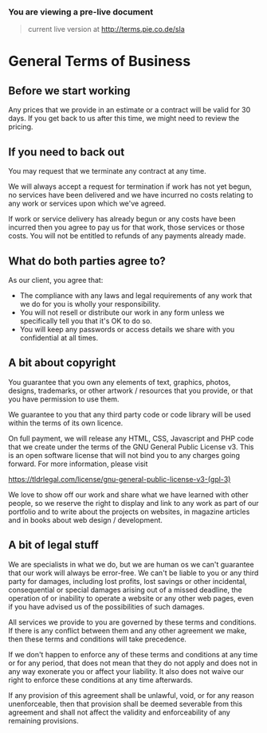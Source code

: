 ### You are viewing a pre-live document
> current live version at http://terms.pie.co.de/sla

# General Terms of Business

## Before we start working

Any prices that we provide in an estimate or a contract will be valid for 30 days. If you get back to us after this time, we might need to review the pricing.

## If you need to back out

You may request that we terminate any contract at any time.

We will always accept a request for termination if work has not yet begun, no services have been delivered and we have incurred no costs relating to any work or services upon which we've agreed.

If work or service delivery has already begun or any costs have been incurred then you agree to pay us for that work, those services or those costs. You will not be entitled to refunds of any payments already made.

## What do both parties agree to?

As our client, you agree that:

* The compliance with any laws and legal requirements of any work that we do for you is wholly your responsibility.
* You will not resell or distribute our work in any form unless we specifically tell you that it's OK to do so.
* You will keep any passwords or access details we share with you confidential at all times.





## A bit about copyright

You guarantee that you own any elements of text, graphics, photos, designs, trademarks, or other artwork / resources that you provide, or that you have permission to use them.

We guarantee to you that any third party code or code library will be used within the terms of its own licence.

On full payment, we will release any HTML, CSS, Javascript and PHP code that we create under the terms of the GNU General Public License v3. This is an open software license that will not bind you to any charges going forward. For more information, please visit

https://tldrlegal.com/license/gnu-general-public-license-v3-(gpl-3)

We love to show off our work and share what we have learned with other people, so we reserve the right to display and link to any work as part of our portfolio and to write about the projects on websites, in magazine articles and in books about web design / development.

## A bit of legal stuff

We are specialists in what we do, but we are human os we can't guarantee that our work will always be error-free. We can't be liable to you or any third party for damages, including lost profits, lost savings or other incidental, consequential or special damages arising out of a missed deadline, the operation of or inability to operate a website or any other web pages, even if you have advised us of the possibilities of such damages.

All services we provide to you are governed by these terms and conditions. If there is any conflict between them and any other agreement we make, then these terms and conditions will take precedence.

If we don't happen to enforce any of these terms and conditions at any time or for any period, that does not mean that they do not apply and does not in any way exonerate you or affect your liability. It also does not waive our right to enforce these conditions at any time afterwards.

If any provision of this agreement shall be unlawful, void, or for any reason unenforceable, then that provision shall be deemed severable from this agreement and shall not affect the validity and enforceability of any remaining provisions.
